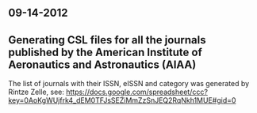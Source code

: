 ## 09-14-2012

## Generating CSL files for all the journals published by the American Institute of Aeronautics and Astronautics (AIAA)

The list of journals with their ISSN, eISSN and category was generated by Rintze Zelle, see: https://docs.google.com/spreadsheet/ccc?key=0AoKgWUjfrk4_dEM0TFJsSEZiMmZzSnJEQ2RqNkh1MUE#gid=0

